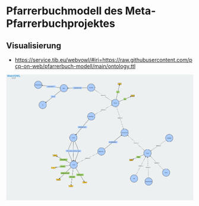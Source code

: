 # Pfarrerbuchmodell des Meta-Pfarrerbuchprojektes

## Visualisierung
* https://service.tib.eu/webvowl/#iri=https://raw.githubusercontent.com/pcp-on-web/pfarrerbuch-modell/main/ontology.ttl
  
![Screenshot](diagramm.png)
